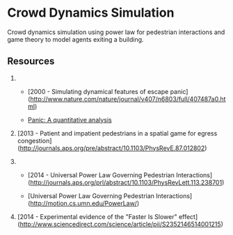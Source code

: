 Crowd Dynamics Simulation
=========================
Crowd dynamics simulation using power law for pedestrian interactions
and game theory to model agents exiting a building.

Resources
---------
1) - [2000 - Simulating dynamical features of escape panic]
     (http://www.nature.com/nature/journal/v407/n6803/full/407487a0.html)
   
   - [Panic: A quantitative analysis](http://angel.elte.hu/panic/)
  
2) [2013 - Patient and impatient pedestrians in a spatial game for egress congestion]
   (http://journals.aps.org/pre/abstract/10.1103/PhysRevE.87.012802)

3) - [2014 - Universal Power Law Governing Pedestrian Interactions]
     (http://journals.aps.org/prl/abstract/10.1103/PhysRevLett.113.238701)

   - [Universal Power Law Governing Pedestrian Interactions]
     (http://motion.cs.umn.edu/PowerLaw/)

4) [2014 - Experimental evidence of the "Faster Is Slower" effect]
   (http://www.sciencedirect.com/science/article/pii/S2352146514001215)
